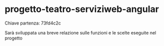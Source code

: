 # progetto-teatro-serviziweb-angular

Chiave partenza: 73fd4c2c

Sarà sviluppata una breve relazione sulle funzioni e le scelte eseguite nel progetto
